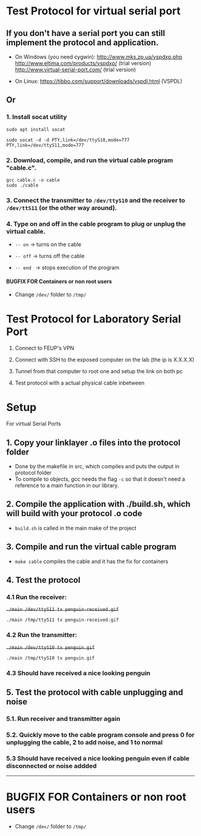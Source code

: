 # Test Protocol for virtual serial port

## If you don't have a serial port you can still implement the protocol and application.
- On Windows (you need cygwin):
http://www.mks.zp.ua/vspdxp.php
http://www.eltima.com/products/vspdxp/ (trial version)
http://www.virtual-serial-port.com/ (trial version)

- On Linux:
 https://tibbo.com/support/downloads/vspdl.html (VSPDL)

## Or
### 1. Install socat utility
```
sudo apt install socat

sudo socat -d -d PTY,link=/dev/ttyS10,mode=777 PTY,link=/dev/ttyS11,mode=777
```
### 2. Download, compile, and run the virtual cable program "cable.c".
```
gcc cable.c -o cable
sudo ./cable
```

### 3. Connect the transmitter to ```/dev/ttyS10``` and the receiver to ```/dev/ttS11``` (or the other way around).


### 4. Type on and off in the cable program to plug or unplug the virtual cable.

- ```-- on``` &rarr; turns on the cable

- ```-- off``` &rarr; turns off the cable

- ```-- end ``` &rarr;  stops execution of the program

#### BUGFIX FOR Containers or non root users

- Change ```/dev/``` folder to ```/tmp/```

# Test Protocol for Laboratory Serial Port

1. Connect to FEUP's VPN

2. Connect with SSH to the exposed computer on the lab (the ip is X.X.X.X)

3. Tunnel from that computer to root one and setup the link on both pc

4. Test protocol with a actual physical cable inbetween


# Setup
For virtual Serial Ports


## 1. Copy your linklayer .o files into the protocol folder
- Done by the makefile in src, which compiles and puts the output in protocol folder
- To compile to objects, gcc needs the flag `-c` so that it doesn't need a reference to a main function in our library.
## 2. Compile the application with ./build.sh, which will build with your protocol .o code
- ```build.sh``` is called in the main make of the project
## 3. Compile and run the virtual cable program
- ```make cable``` compiles the cable and it has the fix for containers
## 4. Test the protocol

### 4.1 Run the receiver: 

~~```./main /dev/ttyS11 tx penguin-received.gif```~~ 

```./main /tmp/ttyS11 tx penguin-received.gif```

### 4.2 Run the transmitter: 
~~```./main /dev/ttyS10 tx penguin.gif```~~

```./main /tmp/ttyS10 tx penguin.gif``` 

### 4.3 Should have received a nice looking penguin

## 5. Test the protocol with cable unplugging and noise

### 5.1. Run receiver and transmitter again

### 5.2. Quickly move to the cable program console and press 0 for unplugging the cable, 2 to add noise, and 1 to normal 

### 5.3 Should have received a nice looking penguin even if cable disconnected or noise addded

---

# BUGFIX FOR Containers or non root users

- Change ``/dev/`` folder to ``/tmp/``

